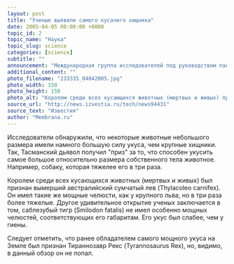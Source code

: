 ```yaml
---
layout: post
title: "Ученые выявили самого кусачего хищника"
date: 2005-04-05 00:00:00 +0000
topic_id: 2
topic_name: "Наука"
topic_slug: science
categories: [science]
subtitle: ""
announcement: "Международная группа исследователей под руководством палеонтолога Стивена Вро из университета Сиднея изучила черепа 39 хищников со всего света (в том числе вымерших), чтобы выяснить, какое животное имеет самый сильный укус. Ученые оценивали размеры челюстных мускулов, измеряли расстояние между костями черепа и скулами. \"Чем мощнее укус хищника, тем большую по размеру добычу он может захватить за горло и задушить\", &mdash; объяснил доктор Вро."
additional_content: ""
photo_filename: "233335_04042005.jpg"
photo_width: 150
photo_height: 150
photo_alt: "Королем среди всех кусающихся животных (мертвых и живых) признан вымерший австралийский сумчатый лев (Thylacoleo carnifex) (фото с сайта MEMBRANA.ru)"
source_url: "http://news.izvestia.ru/tech/news94431"
source_text: "Известия"
author: "Membrana.ru"
---
```

Исследователи обнаружили, что некоторые животные небольшого размера имели намного большую силу укуса, чем крупные хищники. Так, Тасманский дьявол получил "приз" за то, что способен укусить самое большое относительно размера собственного тела животное. Например, собаку, которая тяжелее его в три раза.

Королем среди всех кусающихся животных (мертвых и живых) был признан вымерший австралийский сумчатый лев (Thylacoleo carnifex). Он имел такие же мощные челюсти, как у крупного льва, но в три раза более тяжелые. Другое удивительное открытие ученых заключается в том, саблезубый тигр (Smilodon fatalis) не имел особенно мощных челюстей, соответствующих его габаритам. Его укус был слабее, чем у гиены.

Следует отметить, что ранее обладателем самого мощного укуса на Земле был признан Тираннозавр Рекс (Tyrannosaurus Rex), но, видимо, в данный обзор он не попал.
